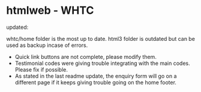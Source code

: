 # htmlweb - WHTC

updated:

whtc/home folder is the most up to date.
html3 folder is outdated but can be used as backup incase of errors.

- Quick link buttons are not complete, please modify them.
- Testimonial codes were giving trouble integrating with the main codes. Please fix if possible.
- As stated in the last readme update, the enquiry form will go on a different page if it keeps giving trouble going on the home footer.
